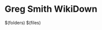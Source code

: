 # Greg Smith WikiDown

$(folders)
$(files)

<!--stackedit_data:
eyJoaXN0b3J5IjpbNzc1MDAxMTQ5LC0xNjk0MTIwMjU3LC0xND
c4ODU0MTQsLTUzMDQwOTQzXX0=
-->